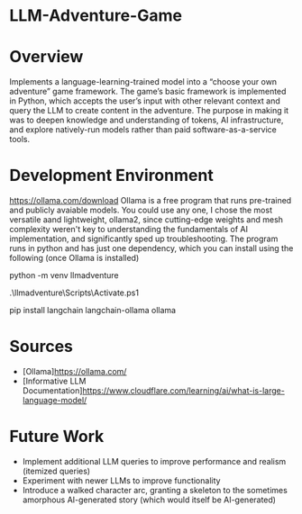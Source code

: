 # LLM-Adventure-Game

# Overview

Implements a language-learning-trained model into a “choose your own adventure” game framework. The game’s basic framework is implemented in Python, which accepts the user’s input with other relevant context and query the LLM to create content in the adventure. The purpose in making it was to deepen knowledge and understanding of tokens, AI infrastructure, and explore natively-run models rather than paid software-as-a-service tools.

# Development Environment
https://ollama.com/download
Ollama is a free program that runs pre-trained and publicly avaiable models. You could use any one, I chose the most versatile aand lightweight, ollama2, since cutting-edge weights and mesh complexity weren't key to understanding the fundamentals of AI implementation, and significantly sped up troubleshooting. The program runs in python and has just one dependency, which you can install using the following (once Ollama is installed)

python -m venv llmadventure

.\llmadventure\Scripts\Activate.ps1 

pip install langchain langchain-ollama ollama 

# Sources

* [Ollama]https://ollama.com/
* [Informative LLM Documentation]https://www.cloudflare.com/learning/ai/what-is-large-language-model/

# Future Work

* Implement additional LLM queries to improve performance and realism (itemized queries)
* Experiment with newer LLMs to improve functionality
* Introduce a walked character arc, granting a skeleton to the sometimes amorphous AI-generated story (which would itself be AI-generated)

